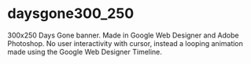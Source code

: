 # daysgone300_250
300x250 Days Gone banner. Made in Google Web Designer and Adobe Photoshop. No user interactivity with cursor, instead a looping animation made using the Google Web Designer Timeline.
